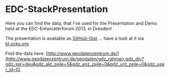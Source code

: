 EDC-StackPresentation
=====================

Here you can find the data, that I've used for the Presentation and Demo held at the EDC-Entwicklerforum 2013, in Dresden!

The presentation is available as [GitHub-Gist](https://gist.github.com/milkbread/6018605) ... have a look at it via [bl.ocks.org](http://bl.ocks.org/milkbread/raw/6018605/#0)

Find the data here: [http://www.geodatenzentrum.de/](http://www.geodatenzentrum.de/geodaten/gdz_rahmen.gdz_div?gdz_spr=deu&gdz_akt_zeile=5&gdz_anz_zeile=0&gdz_unt_zeile=0&gdz_user_id=0)